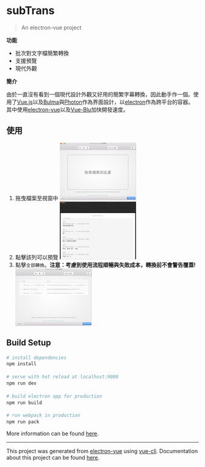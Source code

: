 # subTrans

> An electron-vue project

**功能**

* 批次對文字檔簡繁轉換
* 支援預覽
* 現代外觀

**簡介**

由於一直沒有看到一個現代設計外觀又好用的簡繁字幕轉換，因此動手作一個。使用了[Vue.js](vuejs.org)以及[Bulma](bulma.io)與[Photon](http://photonkit.com/)作為界面設計，以[electron](electron.atom.io)作為跨平台的容器。其中使用[electron-vue](https://github.com/SimulatedGREG/electron-vue)以及[Vue-Blu](https://chenz24.github.io/vue-blu/)加快開發速度。

## 使用

1. 拖曳檔案至視窗中
![empty_state](screenshot/empty_state.png)
2. 點擊該列可以預覽
![preview_state](screenshot/preview_state.png)
3. 點擊`全部轉換`。__注意：考慮到使用流程順暢與失敗成本，轉換前不會警告覆蓋!__
![table_state](screenshot/table_state.png)

## Build Setup

``` bash
# install dependencies
npm install

# serve with hot reload at localhost:9080
npm run dev

# build electron app for production
npm run build

# run webpack in production
npm run pack
```
More information can be found [here](https://simulatedgreg.gitbooks.io/electron-vue/content/docs/npm_scripts.html).

---

This project was generated from [electron-vue](https://github.com/SimulatedGREG/electron-vue) using [vue-cli](https://github.com/vuejs/vue-cli). Documentation about this project can be found [here](https://simulatedgreg.gitbooks.io/electron-vue/content/index.html).
